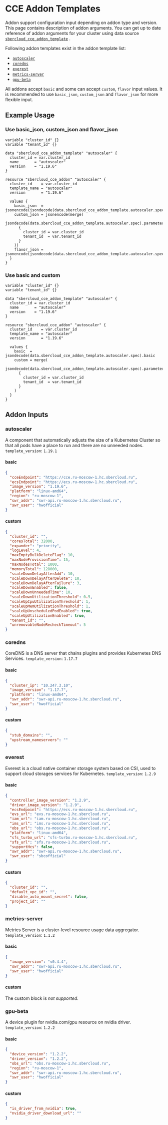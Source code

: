 # CCE Addon Templates

Addon support configuration input depending on addon type and version. This page contains description of addon
arguments. You can get up to date reference of addon arguments for your cluster using data source
[`sbercloud_cce_addon_template`](https://registry.terraform.io/providers/sbercloud-terraform/sbercloud/latest/docs/data-sources/cce_addon_template)
.

Following addon templates exist in the addon template list:

- [`autoscaler`](#autoscaler)
- [`coredns`](#coredns)
- [`everest`](#everest)
- [`metrics-server`](#metrics-server)
- [`gpu-beta`](#gpu-beta)

All addons accept `basic` and some can accept `custom`, `flavor` input values.
It is recommended to use `basic_json`, `custom_json` and `flavor_json` for more flexible input.

## Example Usage

### Use basic_json, custom_json and flavor_json

```hcl
variable "cluster_id" {}
variable "tenant_id" {}

data "sbercloud_cce_addon_template" "autoscaler" {
  cluster_id = var.cluster_id
  name       = "autoscaler"
  version    = "1.19.6"
}

resource "sbercloud_cce_addon" "autoscaler" {
  cluster_id    = var.cluster_id
  template_name = "autoscaler"
  version       = "1.19.6"

  values {
    basic_json  = jsonencode(jsondecode(data.sbercloud_cce_addon_template.autoscaler.spec).basic)
    custom_json = jsonencode(merge(
      jsondecode(data.sbercloud_cce_addon_template.autoscaler.spec).parameters.custom,
      {
        cluster_id = var.cluster_id
        tenant_id  = var.tenant_id
      }
    ))
    flavor_json = jsonencode(jsondecode(data.sbercloud_cce_addon_template.autoscaler.spec).parameters.flavor2)
  }
}

```

### Use basic and custom

```hcl
variable "cluster_id" {}
variable "tenant_id" {}

data "sbercloud_cce_addon_template" "autoscaler" {
  cluster_id = var.cluster_id
  name       = "autoscaler"
  version    = "1.19.6"
}

resource "sbercloud_cce_addon" "autoscaler" {
  cluster_id    = var.cluster_id
  template_name = "autoscaler"
  version       = "1.19.6"

  values {
    basic  = jsondecode(data.sbercloud_cce_addon_template.autoscaler.spec).basic
    custom = merge(
      jsondecode(data.sbercloud_cce_addon_template.autoscaler.spec).parameters.custom,
      {
        cluster_id = var.cluster_id
        tenant_id  = var.tenant_id
      }
    )
  }
}

```

## Addon Inputs

### autoscaler

A component that automatically adjusts the size of a Kubernetes Cluster so that all pods have a place to run and there
are no unneeded nodes.
`template_version`: `1.19.1`

#### basic

```json
{
  "cceEndpoint": "https://cce.ru-moscow-1.hc.sbercloud.ru",
  "ecsEndpoint": "https://ecs.ru-moscow-1.hc.sbercloud.ru",
  "image_version": "1.19.6",
  "platform": "linux-amd64",
  "region": "ru-moscow-1",
  "swr_addr": "swr-api.ru-moscow-1.hc.sbercloud.ru",
  "swr_user": "hwofficial"
}
```

#### custom

```json
{
  "cluster_id": "",
  "coresTotal": 32000,
  "expander": "priority",
  "logLevel": 4,
  "maxEmptyBulkDeleteFlag": 10,
  "maxNodeProvisionTime": 15,
  "maxNodesTotal": 1000,
  "memoryTotal": 128000,
  "scaleDownDelayAfterAdd": 10,
  "scaleDownDelayAfterDelete": 10,
  "scaleDownDelayAfterFailure": 3,
  "scaleDownEnabled": false,
  "scaleDownUnneededTime": 10,
  "scaleDownUtilizationThreshold": 0.5,
  "scaleUpCpuUtilizationThreshold": 1,
  "scaleUpMemUtilizationThreshold": 1,
  "scaleUpUnscheduledPodEnabled": true,
  "scaleUpUtilizationEnabled": true,
  "tenant_id": "",
  "unremovableNodeRecheckTimeout": 5
}
```

### coredns

CoreDNS is a DNS server that chains plugins and provides Kubernetes DNS Services.
`template_version`: `1.17.7`

#### basic

```json
{
  "cluster_ip": "10.247.3.10",
  "image_version": "1.17.7",
  "platform": "linux-amd64",
  "swr_addr": "swr-api.ru-moscow-1.hc.sbercloud.ru",
  "swr_user": "hwofficial"
}
```

#### custom

```json
{
  "stub_domains": "",
  "upstream_nameservers": ""
}
```

### everest

Everest is a cloud native container storage system based on CSI, used to support cloud storages services for Kubernetes.
`template_version`: `1.2.9`

#### basic

```json
{
  "controller_image_version": "1.2.9",
  "driver_image_version": "1.2.9",
  "ecsEndpoint": "https://ecs.ru-moscow-1.hc.sbercloud.ru",
  "evs_url": "evs.ru-moscow-1.hc.sbercloud.ru",
  "iam_url": "iam.ru-moscow-1.hc.sbercloud.ru",
  "ims_url": "ims.ru-moscow-1.hc.sbercloud.ru",
  "obs_url": "obs.ru-moscow-1.hc.sbercloud.ru",
  "platform": "linux-amd64",
  "sfs_turbo_url": "sfs-turbo.ru-moscow-1.hc.sbercloud.ru",
  "sfs_url": "sfs.ru-moscow-1.hc.sbercloud.ru",
  "supportHcs": false,
  "swr_addr": "swr-api.ru-moscow-1.hc.sbercloud.ru",
  "swr_user": "sbcofficial"
}
```

#### custom

```json
{
  "cluster_id": "",
  "default_vpc_id": "",
  "disable_auto_mount_secret": false,
  "project_id": ""
}
```

### metrics-server

Metrics Server is a cluster-level resource usage data aggregator.
`template_version`: `1.1.2`

#### basic

```json
{
  "image_version": "v0.4.4",
  "swr_addr": "swr-api.ru-moscow-1.hc.sbercloud.ru",
  "swr_user": "hwofficial"
}
```

#### custom

The custom block is *not supported*.

### gpu-beta

A device plugin for nvidia.com/gpu resource on nvidia driver.
`template_version`: `1.2.2`

#### basic

```json
{
  "device_version": "1.2.2",
  "driver_version": "1.2.2",
  "obs_url": "obs.ru-moscow-1.hc.sbercloud.ru",
  "region": "ru-moscow-1",
  "swr_addr": "swr-api.ru-moscow-1.hc.sbercloud.ru",
  "swr_user": "hwofficial"
}
```

#### custom

```json
{
  "is_driver_from_nvidia": true,
  "nvidia_driver_download_url": ""
}
```
